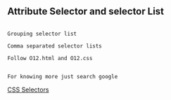 ## Attribute Selector and selector List 

~~~

Grouping selector list 

Comma separated selector lists 

Follow O12.html and O12.css


For knowing more just search google 
~~~

[CSS Selectors](https://developer.mozilla.org/en-US/docs/Web/CSS/Selector_list)